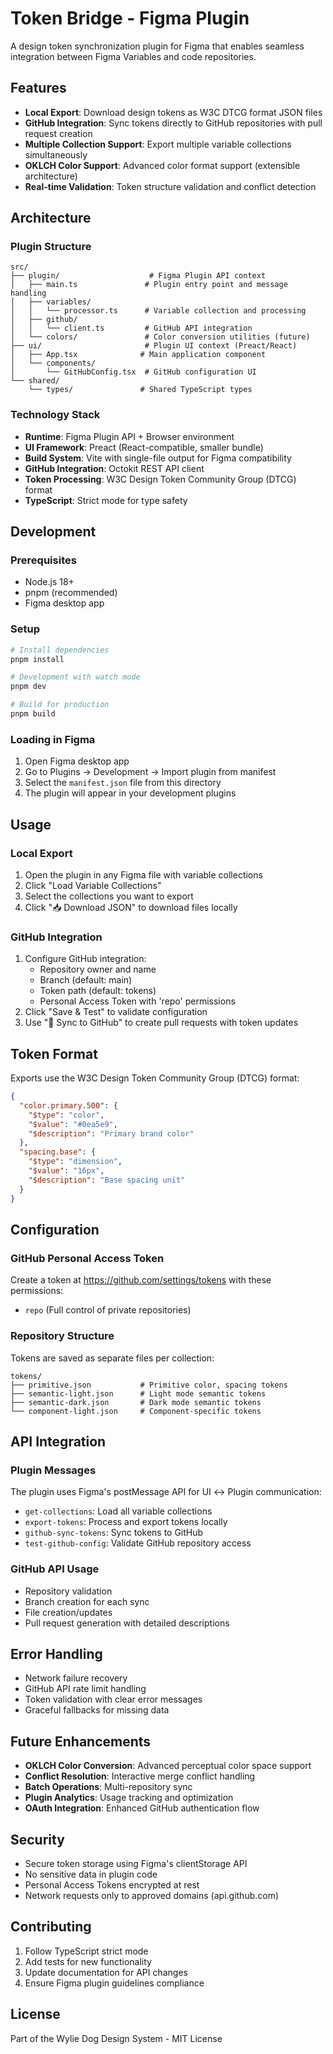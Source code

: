 # Token Bridge - Figma Plugin

A design token synchronization plugin for Figma that enables seamless integration between Figma Variables and code repositories.

## Features

- **Local Export**: Download design tokens as W3C DTCG format JSON files
- **GitHub Integration**: Sync tokens directly to GitHub repositories with pull request creation
- **Multiple Collection Support**: Export multiple variable collections simultaneously
- **OKLCH Color Support**: Advanced color format support (extensible architecture)
- **Real-time Validation**: Token structure validation and conflict detection

## Architecture

### Plugin Structure
```
src/
├── plugin/                    # Figma Plugin API context
│   ├── main.ts               # Plugin entry point and message handling
│   ├── variables/
│   │   └── processor.ts      # Variable collection and processing
│   ├── github/
│   │   └── client.ts         # GitHub API integration
│   └── colors/               # Color conversion utilities (future)
├── ui/                       # Plugin UI context (Preact/React)
│   ├── App.tsx              # Main application component
│   └── components/
│       └── GitHubConfig.tsx  # GitHub configuration UI
└── shared/
    └── types/               # Shared TypeScript types
```

### Technology Stack

- **Runtime**: Figma Plugin API + Browser environment
- **UI Framework**: Preact (React-compatible, smaller bundle)
- **Build System**: Vite with single-file output for Figma compatibility
- **GitHub Integration**: Octokit REST API client
- **Token Processing**: W3C Design Token Community Group (DTCG) format
- **TypeScript**: Strict mode for type safety

## Development

### Prerequisites
- Node.js 18+
- pnpm (recommended)
- Figma desktop app

### Setup
```bash
# Install dependencies
pnpm install

# Development with watch mode
pnpm dev

# Build for production
pnpm build
```

### Loading in Figma
1. Open Figma desktop app
2. Go to Plugins → Development → Import plugin from manifest
3. Select the `manifest.json` file from this directory
4. The plugin will appear in your development plugins

## Usage

### Local Export
1. Open the plugin in any Figma file with variable collections
2. Click "Load Variable Collections"
3. Select the collections you want to export
4. Click "📥 Download JSON" to download files locally

### GitHub Integration
1. Configure GitHub integration:
   - Repository owner and name
   - Branch (default: main)
   - Token path (default: tokens)
   - Personal Access Token with 'repo' permissions
2. Click "Save & Test" to validate configuration
3. Use "🚀 Sync to GitHub" to create pull requests with token updates

## Token Format

Exports use the W3C Design Token Community Group (DTCG) format:

```json
{
  "color.primary.500": {
    "$type": "color",
    "$value": "#0ea5e9",
    "$description": "Primary brand color"
  },
  "spacing.base": {
    "$type": "dimension",
    "$value": "16px",
    "$description": "Base spacing unit"
  }
}
```

## Configuration

### GitHub Personal Access Token
Create a token at https://github.com/settings/tokens with these permissions:
- `repo` (Full control of private repositories)

### Repository Structure
Tokens are saved as separate files per collection:
```
tokens/
├── primitive.json           # Primitive color, spacing tokens
├── semantic-light.json      # Light mode semantic tokens
├── semantic-dark.json       # Dark mode semantic tokens
└── component-light.json     # Component-specific tokens
```

## API Integration

### Plugin Messages
The plugin uses Figma's postMessage API for UI ↔ Plugin communication:

- `get-collections`: Load all variable collections
- `export-tokens`: Process and export tokens locally
- `github-sync-tokens`: Sync tokens to GitHub
- `test-github-config`: Validate GitHub repository access

### GitHub API Usage
- Repository validation
- Branch creation for each sync
- File creation/updates
- Pull request generation with detailed descriptions

## Error Handling

- Network failure recovery
- GitHub API rate limit handling
- Token validation with clear error messages
- Graceful fallbacks for missing data

## Future Enhancements

- **OKLCH Color Conversion**: Advanced perceptual color space support
- **Conflict Resolution**: Interactive merge conflict handling
- **Batch Operations**: Multi-repository sync
- **Plugin Analytics**: Usage tracking and optimization
- **OAuth Integration**: Enhanced GitHub authentication flow

## Security

- Secure token storage using Figma's clientStorage API
- No sensitive data in plugin code
- Personal Access Tokens encrypted at rest
- Network requests only to approved domains (api.github.com)

## Contributing

1. Follow TypeScript strict mode
2. Add tests for new functionality
3. Update documentation for API changes
4. Ensure Figma plugin guidelines compliance

## License

Part of the Wylie Dog Design System - MIT License
